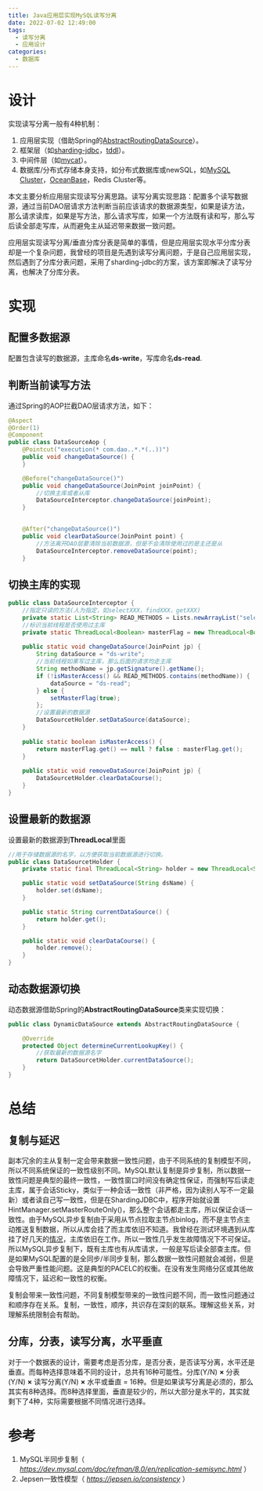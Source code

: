 ```yaml
---
title: Java应用层实现MySQL读写分离
date: 2022-07-02 12:49:00
tags:
  - 读写分离
  - 应用设计
categories:
  - 数据库
---
```


# 设计

实现读写分离一般有4种机制：

1. 应用层实现（借助Spring的[AbstractRoutingDataSource](https://docs.spring.io/spring-framework/docs/current/javadoc-api/org/springframework/jdbc/datasource/lookup/AbstractRoutingDataSource.html)）。
2. 框架层（如[sharding-jdbc](https://shardingsphere.apache.org/document/4.1.0/cn/manual/sharding-jdbc/)，[tddl](https://github.com/alibaba/tb_tddl)）。 
3. 中间件层（如[mycat](http://www.mycat.org.cn/)）。
4. 数据库/分布式存储本身支持，如分布式数据库或newSQL，如[MySQL Cluster](https://en.wikipedia.org/wiki/MySQL_Cluster)，[OceanBase](https://www.oceanbase.com/)，Redis Cluster等。

本文主要分析应用层实现读写分离思路。读写分离实现思路：配置多个读写数据源，通过当前DAO层请求方法判断当前应该请求的数据源类型，如果是读方法，那么请求读库，如果是写方法，那么请求写库，如果一个方法既有读和写，那么写后读全部走写库，从而避免主从延迟带来数据一致问题。

应用层实现读写分离/垂直分库分表是简单的事情，但是应用层实现水平分库分表却是一个复杂问题，我曾经的项目是先遇到读写分离问题，于是自己应用层实现，然后遇到了分库分表问题，采用了sharding-jdbc的方案，该方案即解决了读写分离，也解决了分库分表。

# 实现

## 配置多数据源

配置包含读写的数据源，主库命名**ds-write**，写库命名**ds-read**.

## 判断当前读写方法

通过Spring的AOP拦截DAO层请求方法，如下：

```java
@Aspect
@Order(1)
@Component
public class DataSourceAop {
    @Pointcut("execution(* com.dao..*.*(..))")
    public void changeDataSource() {
    }

    @Before("changeDataSource()")
    public void changeDataSource(JoinPoint joinPoint) {
        //切换主库或者从库
        DataSourceInterceptor.changeDataSource(joinPoint);
    }

   
    @After("changeDataSource()")
    public void clearDataSource(JoinPoint point) {
        //方法离开DAO层要清除当前数据源，但是不会清除使用过的是主还是从
        DataSourceInterceptor.removeDataSource(point);
    }
```



## 切换主库的实现

```java
public class DataSourceInterceptor {
    //指定只读的方法(人为指定，如selectXXX，findXXX，getXXX)
    private static List<String> READ_METHODS = Lists.newArrayList("selectXXX");
    //标识当前线程是否使用过主库
    private static ThreadLocal<Boolean> masterFlag = new ThreadLocal<Boolean>();
    
    public static void changeDataSource(JoinPoint jp) {
        String dataSource = "ds-write";
        //当前线程如果写过主库，那么后面的请求均走主库
        String methodName = jp.getSignature().getName();
        if (!isMasterAccess() && READ_METHODS.contains(methodName)) {
            dataSource = "ds-read";
        } else {
            setMasterFlag(true);
        };
        //设置最新的数据源
        DataSourcetHolder.setDataSource(dataSource);
    }
    
    public static boolean isMasterAccess() {
        return masterFlag.get() == null ? false : masterFlag.get();
    }
    
    public static void removeDataSource(JoinPoint jp) {
        DataSourcetHolder.clearDataCourse();
    }
}
```



## 设置最新的数据源

设置最新的数据源到**ThreadLocal**里面

```java
//用于存储数据源的名字，以方便获取当前数据源进行切换。
public class DataSourcetHolder {
    private static final ThreadLocal<String> holder = new ThreadLocal<String>();

    public static void setDataSource(String dsName) {
        holder.set(dsName);
    }

    public static String currentDataSource() {
        return holder.get();
    }

    public static void clearDataCourse() {
        holder.remove();
    }
}
```

## 动态数据源切换

动态数据源借助Spring的**AbstractRoutingDataSource**类来实现切换：

```java
public class DynamicDataSource extends AbstractRoutingDataSource {

	@Override
	protected Object determineCurrentLookupKey() {
        //获取最新的数据源名字
		return DataSourcetHolder.currentDataSource();
	}
}
```

# 总结

## 复制与延迟

副本冗余的主从复制一定会带来数据一致性问题，由于不同系统的复制模型不同，所以不同系统保证的一致性级别不同。MySQL默认复制是异步复制，所以数据一致性问题是典型的最终一致性，一致性窗口时间没有确定性保证，而强制写后读走主库，属于会话Sticky，类似于一种会话一致性（非严格，因为读别人写不一定最新）或者读自己写一致性，但是在ShardingJDBC中，程序开始就设置HintManager.setMasterRouteOnly()，那么整个会话都走主库，所以保证会话一致性。由于MySQL异步复制由于采用从节点拉取主节点binlog，而不是主节点主动推送复制数据，所以从库会挂了而主库依旧不知道。我曾经在测试环境遇到从库挂了好几天的[情况](https://blog.51cto.com/thinklili/2591474)，主库依旧在工作。所以一致性几乎发生故障情况下不可保证。所以MySQL异步复制下，既有主库也有从库请求，一般是写后读全部查主库。但是如果MySQL配置的是全同步/半同步复制，那么数据一致性问题就会减弱，但是会导致严重性能问题。这是典型的PACELC的权衡。在没有发生网络分区或其他故障情况下，延迟和一致性的权衡。

复制会带来一致性问题，不同复制模型带来的一致性问题不同，而一致性问题通过和顺序存在关系。复制，一致性，顺序，共识存在深刻的联系。理解这些关系，对理解系统限制会有帮助。

## 分库，分表，读写分离，水平垂直

对于一个数据表的设计，需要考虑是否分库，是否分表，是否读写分离，水平还是垂直。而每种选择意味着不同的设计，总共有16种可能性。分库(Y/N) **×** 分表(Y/N) **×** 读写分离(Y/N) **×** 水平或垂直 = 16种。但是如果读写分离是必须的，那么其实有8种选择。而8种选择里面，垂直是较少的，所以大部分是水平的，其实就剩下了4种，实际需要根据不同情况进行选择。

# 参考

1. MySQL半同步复制（ *https://dev.mysql.com/doc/refman/8.0/en/replication-semisync.html* ）
1. Jepsen一致性模型（ *https://jepsen.io/consistency* ）
